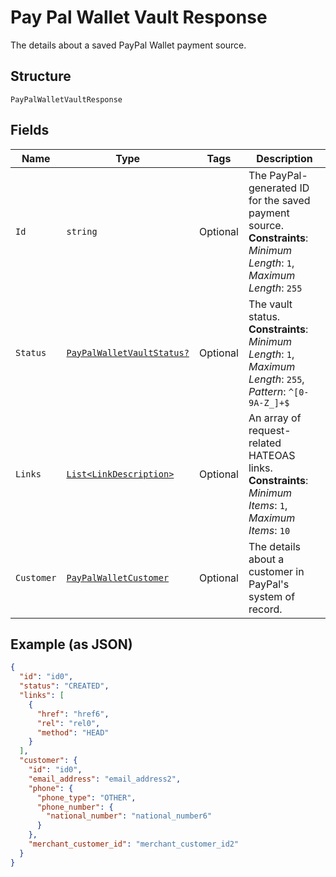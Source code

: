 
# Pay Pal Wallet Vault Response

The details about a saved PayPal Wallet payment source.

## Structure

`PayPalWalletVaultResponse`

## Fields

| Name | Type | Tags | Description |
|  --- | --- | --- | --- |
| `Id` | `string` | Optional | The PayPal-generated ID for the saved payment source.<br>**Constraints**: *Minimum Length*: `1`, *Maximum Length*: `255` |
| `Status` | [`PayPalWalletVaultStatus?`](../../doc/models/pay-pal-wallet-vault-status.md) | Optional | The vault status.<br>**Constraints**: *Minimum Length*: `1`, *Maximum Length*: `255`, *Pattern*: `^[0-9A-Z_]+$` |
| `Links` | [`List<LinkDescription>`](../../doc/models/link-description.md) | Optional | An array of request-related HATEOAS links.<br>**Constraints**: *Minimum Items*: `1`, *Maximum Items*: `10` |
| `Customer` | [`PayPalWalletCustomer`](../../doc/models/pay-pal-wallet-customer.md) | Optional | The details about a customer in PayPal's system of record. |

## Example (as JSON)

```json
{
  "id": "id0",
  "status": "CREATED",
  "links": [
    {
      "href": "href6",
      "rel": "rel0",
      "method": "HEAD"
    }
  ],
  "customer": {
    "id": "id0",
    "email_address": "email_address2",
    "phone": {
      "phone_type": "OTHER",
      "phone_number": {
        "national_number": "national_number6"
      }
    },
    "merchant_customer_id": "merchant_customer_id2"
  }
}
```


